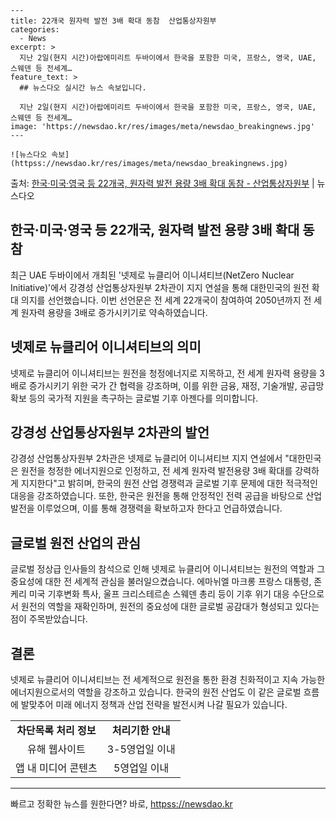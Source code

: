     ---
    title: 22개국 원자력 발전 3배 확대 동참  산업통상자원부
    categories:
      - News
    excerpt: >
      지난 2일(현지 시간)아랍에미리트 두바이에서 한국을 포함한 미국, 프랑스, 영국, UAE, 스웨덴 등 전세계…
    feature_text: >
      ## 뉴스다오 실시간 뉴스 속보입니다.
    
      지난 2일(현지 시간)아랍에미리트 두바이에서 한국을 포함한 미국, 프랑스, 영국, UAE, 스웨덴 등 전세계…
    image: 'https://newsdao.kr/res/images/meta/newsdao_breakingnews.jpg'
    ---
    
    ![뉴스다오 속보](httpss://newsdao.kr/res/images/meta/newsdao_breakingnews.jpg)

<p>출처: <a href="httpss://newsdao.kr/2725" rel="dofollow">한국·미국·영국 등 22개국, 원자력 발전 용량 3배 확대 동참 - 산업통상자원부</a> | 뉴스다오</p>

<h2 data-ke-size="size26">한국·미국·영국 등 22개국, 원자력 발전 용량 3배 확대 동참</h2>
<p data-ke-size="size16">최근 UAE 두바이에서 개최된 '넷제로 뉴클리어 이니셔티브(NetZero Nuclear Initiative)'에서 강경성 산업통상자원부 2차관이 지지 연설을 통해 대한민국의 원전 확대 의지를 선언했습니다. 이번 선언문은 전 세계 22개국이 참여하여 2050년까지 전 세계 원자력 용량을 3배로 증가시키기로 약속하였습니다.</p>

<h2 data-ke-size="size26">넷제로 뉴클리어 이니셔티브의 의미</h2>
<p data-ke-size="size16">넷제로 뉴클리어 이니셔티브는 원전을 청정에너지로 지목하고, 전 세계 원자력 용량을 3배로 증가시키기 위한 국가 간 협력을 강조하며, 이를 위한 금융, 재정, 기술개발, 공급망 확보 등의 국가적 지원을 촉구하는 글로벌 기후 아젠다를 의미합니다.</p>

<h2 data-ke-size="size26">강경성 산업통상자원부 2차관의 발언</h2>
<p data-ke-size="size16">강경성 산업통상자원부 2차관은 넷제로 뉴클리어 이니셔티브 지지 연설에서 "대한민국은 원전을 청정한 에너지원으로 인정하고, 전 세계 원자력 발전용량 3배 확대를 강력하게 지지한다"고 밝히며, 한국의 원전 산업 경쟁력과 글로벌 기후 문제에 대한 적극적인 대응을 강조하였습니다. 또한, 한국은 원전을 통해 안정적인 전력 공급을 바탕으로 산업 발전을 이루었으며, 이를 통해 경쟁력을 확보하고자 한다고 언급하였습니다.</p>

<h2 data-ke-size="size26">글로벌 원전 산업의 관심</h2>
<p data-ke-size="size16">글로벌 정상급 인사들의 참석으로 인해 넷제로 뉴클리어 이니셔티브는 원전의 역할과 그 중요성에 대한 전 세계적 관심을 불러일으켰습니다. 에마뉘엘 마크롱 프랑스 대통령, 존 케리 미국 기후변화 특사, 울프 크리스테르손 스웨덴 총리 등이 기후 위기 대응 수단으로서 원전의 역할을 재확인하며, 원전의 중요성에 대한 글로벌 공감대가 형성되고 있다는 점이 주목받았습니다.</p>

<h2 data-ke-size="size26">결론</h2>
<p data-ke-size="size16">넷제로 뉴클리어 이니셔티브는 전 세계적으로 원전을 통한 환경 친화적이고 지속 가능한 에너지원으로서의 역할을 강조하고 있습니다. 한국의 원전 산업도 이 같은 글로벌 흐름에 발맞추어 미래 에너지 정책과 산업 전략을 발전시켜 나갈 필요가 있습니다.</p>

<table>
	<tbody>
		<tr>
			<td style="text-align: center; height: 17px;"><b>차단목록 처리 정보</b></td>
			<td style="text-align: center; height: 17px;"><b>처리기한 안내</b></td>
		</tr>
		<tr>
			<td style="text-align: center; height: 17px;">유해 웹사이트</td>
			<td style="text-align: center; height: 17px;">3-5영업일 이내</td>
		</tr>
		<tr>
			<td style="text-align: center; height: 17px;">앱 내 미디어 콘텐츠</td>
			<td style="text-align: center; height: 17px;">5영업일 이내</td>
		</tr>
	</tbody>
</table>
<hr> 

빠르고 정확한 뉴스를 원한다면? 바로, <a href="httpss://newsdao.kr" rel="dofollow">httpss://newsdao.kr</a>


    